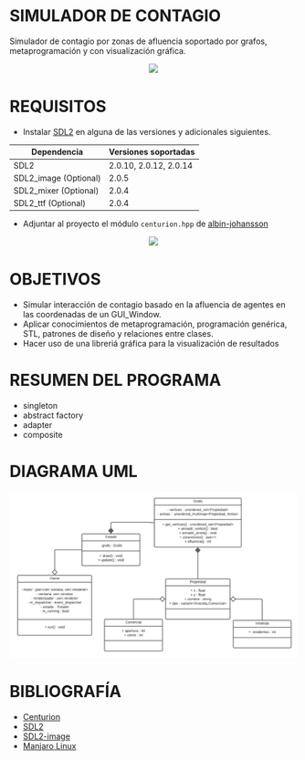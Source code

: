 # SIMULADOR DE CONTAGIO

Simulador de contagio por zonas de afluencia soportado por grafos, metaprogramación y con visualización gráfica.

<p align="center">
         <img src = "https://www.redaccionmedica.com/images/destacados/coronavirus-el-poder-de-la-distancia-social-a-traves-de-2-simulaciones-2903.jpg">
</p>

# REQUISITOS
- Instalar [SDL2](https://www.libsdl.org/) en alguna de las versiones y adicionales siguientes.

| Dependencia  | Versiones soportadas |
|---|---|
| SDL2   | 2.0.10, 2.0.12, 2.0.14 |
| SDL2_image (Optional)  | 2.0.5 |
| SDL2_mixer (Optional)  | 2.0.4 |
| SDL2_ttf (Optional)  | 2.0.4 |

- Adjuntar al proyecto el módulo `centurion.hpp` de [albin-johansson](https://github.com/albin-johansson/centurion)

<p align="center">
         <img width="70%" src = "https://repository-images.githubusercontent.com/176574203/f80b9d00-9249-11ea-9abc-62d09ecfcd2c">
</p>

# OBJETIVOS

- Simular interacción de contagio basado en la afluencia de agentes en las coordenadas de un GUI_Window.
- Aplicar conocimientos de metaprogramación, programación genérica, STL, patrones de diseño y relaciones entre clases.
- Hacer uso de una libreriá gráfica para la visualización de resultados

# RESUMEN DEL PROGRAMA

- singleton
- abstract factory
- adapter 
- composite

# DIAGRAMA UML

<p align="center">
         <img src = "img/UML.png">
</p>
         
# BIBLIOGRAFÍA

- [Centurion](https://github.com/albin-johansson/centurion)
- [SDL2](https://www.libsdl.org/)
- [SDL2-image](https://www.libsdl.org/projects/SDL_image/)
- [Manjaro Linux](https://manjaro.org/)
